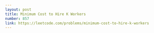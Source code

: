 ```yaml
---
layout: post
title: Minimum Cost to Hire K Workers
number: 857
link: https://leetcode.com/problems/minimum-cost-to-hire-k-workers
---
```

